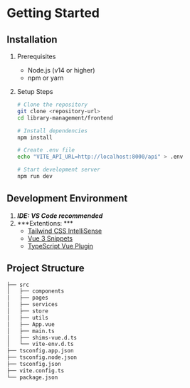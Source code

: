 # Getting Started

## Installation
1. Prerequisites
   - Node.js (v14 or higher)
   - npm or yarn

2. Setup Steps
   ```bash
   # Clone the repository
   git clone <repository-url>
   cd library-management/frontend

   # Install dependencies
   npm install

   # Create .env file
   echo "VITE_API_URL=http://localhost:8000/api" > .env

   # Start development server
   npm run dev
   ```
## Development Environment
1. ***IDE: VS Code recommended***
2. ***Extentions: ***
   - [Tailwind CSS IntelliSense](https://marketplace.visualstudio.com/items?itemName=bradlc.vscode-tailwindcss)
   - [Vue 3 Snippets](https://marketplace.visualstudio.com/items?itemName=hkostman.vue-3-snippets)
   - [TypeScript Vue Plugin](https://marketplace.visualstudio.com/items?itemName=Vue.vscode-typescript-vue-plugin)

## Project Structure
```bash
├── src
│   ├── components
│   ├── pages
│   ├── services
│   ├── store
│   ├── utils
│   ├── App.vue
│   ├── main.ts
│   ├── shims-vue.d.ts
│   └── vite-env.d.ts
├── tsconfig.app.json
├── tsconfig.node.json
├── tsconfig.json
├── vite.config.ts
└── package.json
```